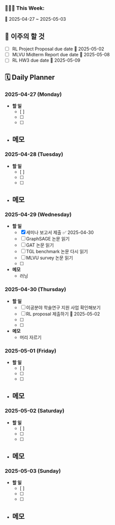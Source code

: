 ### 🙆🏻‍♂️ This Week:
🌸 2025-04-27 ~ 2025-05-03
 
## 🌟 이주의 할 것
- [ ] RL Project Proposal due date 📅 2025-05-02
- [ ] MLVU Midterm Report due date 📅 2025-05-08
- [ ] RL HW3 due date 📅 2025-05-09 
## 🗓️ Daily Planner
### 2025-04-27 (Monday)
- **할 일**
  - [ ] 
  - [ ] 
  - [ ] 
- **메모**
  - 

### 2025-04-28 (Tuesday)
- **할 일**
  - [ ] 
  - [ ] 
  - [ ] 
- **메모**
  - 

### 2025-04-29 (Wednesday)
- **할 일**
  - [x] 세미나 보고서 제출 ✅ 2025-04-30
  - [ ] GraphSAGE 논문 읽기
  - [ ] GAT 논문 읽기
  - [ ] TGL benchmark 논문 다시 읽기
  - [ ] MLVU survey 논문 읽기 
  - [ ] 
- **메모**
  - 러닝

### 2025-04-30 (Thursday)
- **할 일**
  - [ ] 이공분야 학술연구 지원 사업 확인해보기
  - [ ] RL proposal 제출하기 📅 2025-05-02 
  - [ ] 
  - [ ] 
- **메모**
  - 머리 자르기

### 2025-05-01 (Friday)
- **할 일**
  - [ ] 
  - [ ] 
  - [ ] 
- **메모**
  - 

### 2025-05-02 (Saturday)
- **할 일**
  - [ ] 
  - [ ] 
  - [ ] 
- **메모**
  - 

### 2025-05-03 (Sunday)
- **할 일**
  - [ ] 
  - [ ] 
  - [ ] 
- **메모**
  - 
